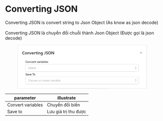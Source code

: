 # Converting JSON

Converting JSON is convert string to Json Object (As know as json decode)\
\
Converting  JSON là chuyển đổi chuỗi thành Json Object (Được gọi là json decode)



<figure><img src="../../.gitbook/assets/Converting JSON.jpg" alt=""><figcaption></figcaption></figure>

| parameter         | illustrate           |
| ----------------- | -------------------- |
| Convert variables | Chuyển đổi biến      |
| Save to           | Lưu giá trị thu được |
